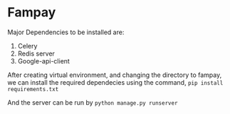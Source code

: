 # Fampay

Major Dependencies to be installed are:
1. Celery
2. Redis server
3. Google-api-client

After creating virtual environment, and changing the directory to fampay, we can install the required dependecies using the command,  `pip install requirements.txt`

And the server can be run by `python manage.py runserver`
